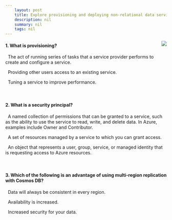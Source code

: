 ```yaml
---
    layout: post
    title: Explore provisioning and deploying non-relational data services in Azure 
    description: nil
    summary: nil
    tags: nil
---
```



 <a target="_blank" href="https://docs.microsoft.com/en-us/learn/modules/explore-provision-deploy-non-relational-data-services-azure/8-knowledge-check/"><i class="fas fa-external-link-alt"></i> </a>
 <img align="right" src="https://docs.microsoft.com/en-us/learn/achievements/explore-provision-deploy-non-relational-data-services-azure.svg">
####  1. What is provisioning?


<i class='fas fa-check-square' style='color: Dodgerblue;'></i> &nbsp;&nbsp;The act of running series of tasks that a service provider performs to create and configure a service.

<i class='far fa-square'></i> &nbsp;&nbsp;Providing other users access to an existing service.

<i class='far fa-square'></i> &nbsp;&nbsp;Tuning a service to improve performance.
<br />
<br />
<br />

####  2. What is a security principal?


<i class='far fa-square'></i> &nbsp;&nbsp;A named collection of permissions that can be granted to a service, such as the ability to use the service to read, write, and delete data. In Azure, examples include Owner and Contributor.

<i class='far fa-square'></i> &nbsp;&nbsp;A set of resources managed by a service to which you can grant access.

<i class='fas fa-check-square' style='color: Dodgerblue;'></i> &nbsp;&nbsp;An object that represents a user, group, service, or managed identity that is requesting access to Azure resources.
<br />
<br />
<br />

####  3. Which of the following is an advantage of using multi-region replication with Cosmos DB?


<i class='far fa-square'></i> &nbsp;&nbsp;Data will always be consistent in every region.

<i class='fas fa-check-square' style='color: Dodgerblue;'></i> &nbsp;&nbsp;Availability is increased.

<i class='far fa-square'></i> &nbsp;&nbsp;Increased security for your data.
<br />
<br />
<br />
